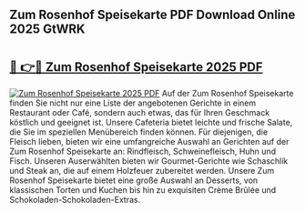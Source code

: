 ## Zum Rosenhof Speisekarte PDF Download Online 2025 GtWRK

# <h2><a href="http://gcalsi.nevu.top/?p=Zum+Rosenhof+Speisekarte">🔗 👉🔴 Zum Rosenhof Speisekarte 2025 PDF</a></h2>

[![Zum Rosenhof Speisekarte 2025 PDF](https://i.imgur.com/dBaPXMq.png)](http://gcalsi.nevu.top/?p=Zum+Rosenhof+Speisekarte)
Auf der Zum Rosenhof Speisekarte finden Sie nicht nur eine Liste der angebotenen Gerichte in einem Restaurant oder Café, sondern auch etwas, das für Ihren Geschmack köstlich und geeignet ist. Unsere Cafeteria bietet leichte und frische Salate, die Sie im speziellen Menübereich finden können. Für diejenigen, die Fleisch lieben, bieten wir eine umfangreiche Auswahl an Gerichten auf der Zum Rosenhof Speisekarte an: Rindfleisch, Schweinefleisch, Huhn und Fisch. Unseren Auserwählten bieten wir Gourmet-Gerichte wie Schaschlik und Steak an, die auf einem Holzfeuer zubereitet werden. Unsere Zum Rosenhof Speisekarte bietet eine große Auswahl an Desserts, von klassischen Torten und Kuchen bis hin zu exquisiten Crème Brûlée und Schokoladen-Schokoladen-Extras.
